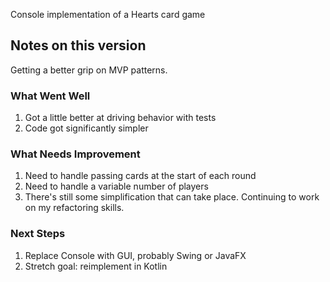 Console implementation of a Hearts card game

## Notes on this version
Getting a better grip on MVP patterns.

### What Went Well
1. Got a little better at driving behavior with tests
2. Code got significantly simpler

### What Needs Improvement
1. Need to handle passing cards at the start of each round
2. Need to handle a variable number of players
3. There's still some simplification that can take place. Continuing to work on my refactoring skills.

### Next Steps
1. Replace Console with GUI, probably Swing or JavaFX
2. Stretch goal: reimplement in Kotlin